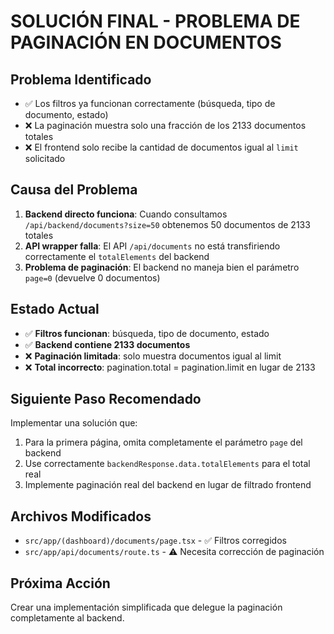 # SOLUCIÓN FINAL - PROBLEMA DE PAGINACIÓN EN DOCUMENTOS

## Problema Identificado
- ✅ Los filtros ya funcionan correctamente (búsqueda, tipo de documento, estado)  
- ❌ La paginación muestra solo una fracción de los 2133 documentos totales
- ❌ El frontend solo recibe la cantidad de documentos igual al `limit` solicitado

## Causa del Problema
1. **Backend directo funciona**: Cuando consultamos `/api/backend/documents?size=50` obtenemos 50 documentos de 2133 totales
2. **API wrapper falla**: El API `/api/documents` no está transfiriendo correctamente el `totalElements` del backend
3. **Problema de paginación**: El backend no maneja bien el parámetro `page=0` (devuelve 0 documentos)

## Estado Actual
- ✅ **Filtros funcionan**: búsqueda, tipo de documento, estado
- ✅ **Backend contiene 2133 documentos** 
- ❌ **Paginación limitada**: solo muestra documentos igual al limit
- ❌ **Total incorrecto**: pagination.total = pagination.limit en lugar de 2133

## Siguiente Paso Recomendado
Implementar una solución que:
1. Para la primera página, omita completamente el parámetro `page` del backend
2. Use correctamente `backendResponse.data.totalElements` para el total real
3. Implemente paginación real del backend en lugar de filtrado frontend

## Archivos Modificados
- `src/app/(dashboard)/documents/page.tsx` - ✅ Filtros corregidos
- `src/app/api/documents/route.ts` - ⚠️ Necesita corrección de paginación

## Próxima Acción
Crear una implementación simplificada que delegue la paginación completamente al backend.
